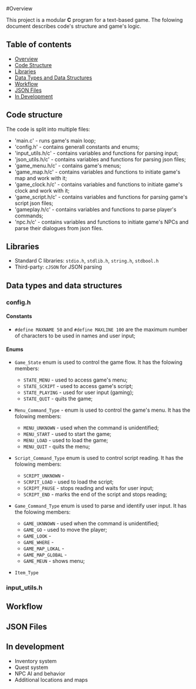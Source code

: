 #Overview

This project is a modular **C** program for a text-based game. The folowing document describes code's structure and game's logic.

## Table of contents

- [Overview](#overview)
- [Code Structure](#code-structure)
- [Libraries](#libraries)
- [Data Types and Data Structures](#data-types-and-data-structures)
- [Workflow](#Workflow)
- [JSON Files](#json-files)
- [In Development](#in-development)

## Code structure

The code is split into multiple files:

- 'main.c' - runs game's main loop;
- 'config.h' - contains generall constants and enums; 
- 'input_utils.h/c' - contains variables and functions for parsing input;
- 'json_utils.h/c' - contains variables and functions for parsing json files;
- 'game_menu.h/c' - contains game's menus;
- 'game_map.h/c' - contains variables and functions to initiate game's map and work with it;
- 'game_clock.h/c' - contains variables and functions to initiate game's clock and work with it;
- 'game_script.h/c' - contains variables and functions for parsing game's script json files;
- 'gameplay.h/c' - contains variables and functions to parse player's commands;
- 'npc.h/c' - contains variables and functions to initiate game's NPCs and parse their dialogues from json files.

## Libraries

- Standard C libraries: `stdio.h`, `stdlib.h`, `string.h`, `stdbool.h`
- Third-party: `cJSON` for JSON parsing

## Data types and data structures

### config.h

#### Constants

- `#define MAXNAME 50` and `#define MAXLINE 100` are the maximum number of characters to be used in names and user input;

#### Enums

- `Game_State` enum is used to control the game flow. It has the folowing members:
    - `STATE_MENU` - used to access game's menu;
    - `STATE_SCRIPT` - used to access game's script;
    - `STATE_PLAYING` - used for user input (gaming);
    - `STATE_QUIT` - quits the game;

- `Menu_Command_Type` - enum is used to control the game's menu. It has the folowing members:
    - `MENU_UNKNOWN` - used when the command is unidentified;
    - `MENU_START` - used to start the game;
    - `MENU_LOAD` - used to load the game;
    - `MENU_QUIT` - quits the menu;

- `Script_Command_Type` enum is used to control script reading. It has the folowing members:
    - `SCRIPT_UNKNOWN` - 
    - `SCRPIT_LOAD` - used to load the script;
    - `SCRIPT_PAUSE` - stops reading and waits for user input;
    - `SCRIPT_END` - marks the end of the script and stops reading;
    
- `Game_Command_Type` enum is used to parse and identify user input. It has the folowing members:
    - `GAME_UKNNOWN` - used when the command is unidentified;
    - `GAME_GO` - used to move the player;
    - `GAME_LOOK` - 
    - `GAME_WHERE` - 
    - `GAME_MAP_LOKAL` -
    - `GAME_MAP_GLOBAL` - 
    - `GAME_MEUN` - shows menu;

- `Item_Type` 

### input_utils.h




## Workflow

## JSON Files

## In development

- Inventory system
- Quest system
- NPC AI and behavior
- Additional locations and maps

